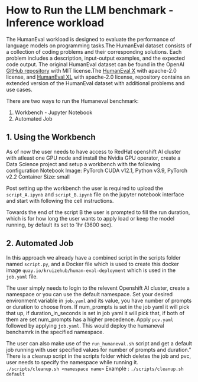 # How to Run the LLM benchmark - Inference workload

The HumanEval workload is designed to evaluate the performance of language models on programming tasks.The HumanEval dataset consists of a collection of coding problems and their corresponding solutions. Each problem includes a description, input-output examples, and the expected code output.
The original HumanEval dataset can be found in the OpenAI [GitHub repository](https://github.com/openai/human-eval) with MIT license.The [HumanEval X](https://huggingface.co/datasets/THUDM/humaneval-x) with apache-2.0 license, and [HumanEval XL](https://huggingface.co/datasets/FloatAI/humaneval-xl) with apache-2.0 license, repository contains an extended version of the HumanEval dataset with additional problems and use cases.

There are two ways to run the Humaneval benchmark:

1. Workbench - Jupyter Notebook
2. Automated Job

## 1. Using the Workbench

As of now the user needs to have access to RedHat openshift AI cluster with atleast one GPU node and install the Nvidia GPU operator, create a Data Science project and setup a workbench with the following configuration
Notebook Image: PyTorch
CUDA v12.1, Python v3.9, PyTorch v2.2
Container Size: small

Post setting up the workbench the user is required to upload the `script_A.ipynb` and `script_B.ipynb` file on the jupyter notebook interface and start with following the cell instructions.

Towards the end of the script B the user is prompted to fill the run duration, which is for how long the user wants to apply load or keep the model running, by default its set to 1hr (3600 sec).

## 2. Automated Job

In this approach we already have a combined script in the scripts folder named `script.py`, and a Docker file which is used to create this docker image `quay.io/kruizehub/human-eval-deployment` which is used in the `job.yaml` file.

The user simply needs to login to the relevent Openshift AI cluster, create a namespace or you can use the default namespace. Set your desired environment variable in `job.yaml` and its value, you have number of prompts or duration to choose from. If num_prompts is set in the job yaml it will pick that up, if duration_in_seconds is set in job yaml it will pick that, if both of them are set num_prompts has a higher precedence. Apply `pcv.yaml` followed by applying `job.yaml`. This would deploy the humaneval benchamrk in the specified namespace.

The user can also make use of the `run_humaneval.sh` script and get a default job running with user specified values for number of prompts and duration."
There is a cleanup script in the scripts folder which deletes the job and pvc, user needs to specify the namespace while running it.
`./scripts/cleanup.sh <namespace name>`
Example : `./scripts/cleanup.sh default`
